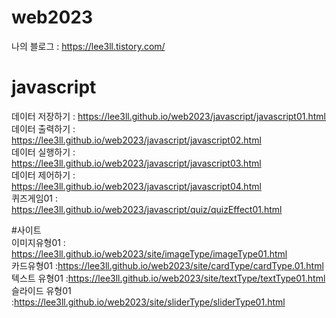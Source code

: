 # web2023

나의 블로그 : https://lee3ll.tistory.com/   

# javascript
데이터 저장하기 : https://lee3ll.github.io/web2023/javascript/javascript01.html   
데이터 출력하기 : https://lee3ll.github.io/web2023/javascript/javascript02.html   
데이터 실행하기 : https://lee3ll.github.io/web2023/javascript/javascript03.html   
데이터 제어하기 : https://lee3ll.github.io/web2023/javascript/javascript04.html   
퀴즈게임01 : https://lee3ll.github.io/web2023/javascript/quiz/quizEffect01.html   

#사이트   
이미지유형01 : https://lee3ll.github.io/web2023/site/imageType/imageType01.html   
카드유형01 :https://lee3ll.github.io/web2023/site/cardType/cardType.01.html   
텍스트 유형01 :https://lee3ll.github.io/web2023/site/textType/textType01.html   
슬라이드 유형01 :https://lee3ll.github.io/web2023/site/sliderType/sliderType01.html   
